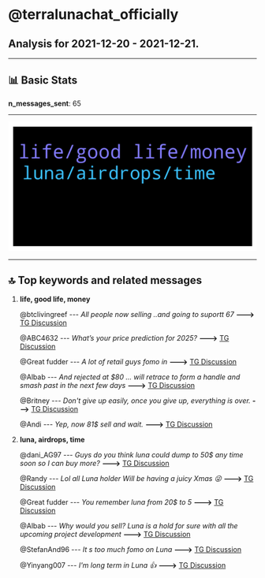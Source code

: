 # **@terralunachat_officially**
 ## Analysis for **2021-12-20** - **2021-12-21**.

---

## 📊 **Basic Stats**

**n_messages_sent**: 65

---
![wordcloud](terralunachat_officially_1Days_wordcloud.png)

---


## 🔝 **Top keywords and related messages**

1. **life, good life, money**

    @btclivingreef --- *All people now selling ..and going to suportt 67* **--->** [TG Discussion](https://t.me/terralunachat_officially/20909)

    @ABC4632 --- *What’s your price prediction for 2025?* **--->** [TG Discussion](https://t.me/terralunachat_officially/21108)

    @Great fudder --- *A lot of retail guys fomo in* **--->** [TG Discussion](https://t.me/terralunachat_officially/20928)

    @Albab --- *And rejected at $80 ... will retrace to form a handle and smash past in the next few days* **--->** [TG Discussion](https://t.me/terralunachat_officially/20949)

    @Britney --- *Don't give up easily, once you give up, everything is over.* **--->** [TG Discussion](https://t.me/terralunachat_officially/21096)

    @Andi --- *Yep, now 81$ sell and wait.* **--->** [TG Discussion](https://t.me/terralunachat_officially/20958)

2. **luna, airdrops, time**

    @dani_AG97 --- *Guys do you think luna could dump to 50$ any time soon so I can buy more?* **--->** [TG Discussion](https://t.me/terralunachat_officially/21086)

    @Randy --- *Lol all Luna holder Will be having a juicy Xmas 😜* **--->** [TG Discussion](https://t.me/terralunachat_officially/21099)

    @Great fudder --- *You remember luna from 20$ to 5* **--->** [TG Discussion](https://t.me/terralunachat_officially/20931)

    @Albab --- *Why would you sell? Luna is a hold for sure with all the upcoming project development* **--->** [TG Discussion](https://t.me/terralunachat_officially/20933)

    @StefanAnd96 --- *It s too much fomo on Luna* **--->** [TG Discussion](https://t.me/terralunachat_officially/20935)

    @Yinyang007 --- *I'm long term in Luna 👍* **--->** [TG Discussion](https://t.me/terralunachat_officially/21123)

